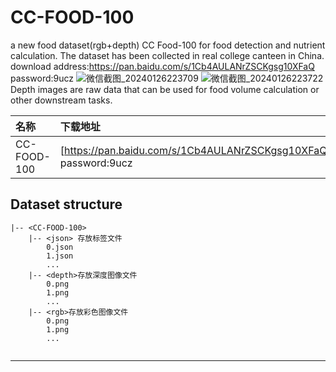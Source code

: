 # CC-FOOD-100
a new food dataset(rgb+depth) CC Food-100 for food detection and nutrient calculation. The dataset has been collected in real college canteen in China.
download address:https://pan.baidu.com/s/1Cb4AULANrZSCKgsg10XFaQ password:9ucz
![微信截图_20240126223709](https://github.com/zichengzichengzi/CC-FOOD-100/assets/43312794/281d479d-2be6-4ff9-a017-2d02b2e9b25e)
![微信截图_20240126223722](https://github.com/zichengzichengzi/CC-FOOD-100/assets/43312794/d52b8b55-fc70-4512-8050-7802e1241b9d)
Depth images are raw data that can be used for food volume calculation or other downstream tasks.

|名称|下载地址|
|:---|:---|
|CC-FOOD-100|[https://pan.baidu.com/s/1Cb4AULANrZSCKgsg10XFaQ password:9ucz|

## Dataset structure

```
|-- <CC-FOOD-100>
    |-- <json> 存放标签文件
        0.json
        1.json
        ...
    |-- <depth>存放深度图像文件
        0.png
        1.png
        ...
    |-- <rgb>存放彩色图像文件
        0.png
        1.png
        ...
        
```

--- 
